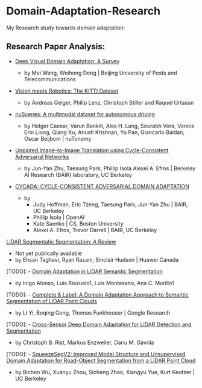 # Domain-Adaptation-Research
My Research study towards domain adaptation:

## Research Paper Analysis: ##
- [Deep Visual Domain Adaptation: A Survey](Paper_Reading-Deep_Visual_Domain_Adaptation-A_Survey.pdf)
  - by Mei Wang, Weihong Deng | Beijing University of Posts and Telecommunications

- [Vision meets Robotics: The KITTI Dataset](Paper_Reading-Vision_meets_Robotics-The_KITTI_Dataset.pdf)
  - by Andreas Geiger, Philip Lenz, Christoph Stiller and Raquel Urtasun

- [nuScenes: A multimodal dataset for autonomous driving](Paper_Reading-nuScenes-A_multimodal_dataset_for_autonomous_driving.pdf)
  - by Holger Caesar, Varun Bankiti, Alex H. Lang, Sourabh Vora, Venice Erin Liong, Qiang Xu, Anush Krishnan, Yu Pan, Giancarlo Baldan, Oscar Beijbom | nuTonomy

- [Unpaired Image-to-Image Translation using Cycle-Consistent Adversarial Networks](Paper_Reading-Unpaired_Image-to-Image_Translation_using_Cycle-Consistent_Adversarial_Networks.pdf)
  - by Jun-Yan Zhu, Taesung Park, Phillip Isola Alexei A. Efros | Berkeley AI Research (BAIR) laboratory, UC Berkeley

- [CYCADA: CYCLE-CONSISTENT ADVERSARIAL DOMAIN ADAPTATION](Paper_Reading-CYCADA-CYCLE-CONSISTENT_ADVERSARIAL_DOMAIN_ADAPTATION.pdf)
  - by 
    - Judy Hoffman, Eric Tzeng, Taesung Park, Jun-Yan Zhu | BAIR, UC Berkeley
    - Phillip Isola | OpenAI
    - Kate Saenko | CS, Boston University
    - Alexei A. Efros, Trevor Darrell | BAIR, UC Berkeley

[LiDAR Segmentatic Segmentation: A Review](Paper_Reading-LiDAR_Semantic_Segmentation-A_Review.pdf)
  - Not yet publically available
  - by Ehsan Taghavi, Ryan Razani, Sinclair Hudson | Huawei Canada

[TODO]: - [Domain Adaptation in LiDAR Semantic Segmentation]()
  - by Inigo Alonso, Luis Riazuelo1, Luis Montesano, Ana C. Murillo1

[TODO]: - [Complete & Label: A Domain Adaptation Approach to Semantic Segmentation of LiDAR Point Clouds]()
   - by Li Yi, Boqing Gong, Thomas Funkhouser | Google Research

[TODO]: - [Cross-Sensor Deep Domain Adaptation for LiDAR Detection and Segmentation]()
   - by Christoph B. Rist, Markus Enzweiler, Dariu M. Gavrila

[TODO]: - [SqueezeSegV2: Improved Model Structure and Unsupervised Domain Adaptation for Road-Object Segmentation from a LiDAR Point Cloud]()
   - by Bichen Wu, Xuanyu Zhou, Sicheng Zhao, Xiangyu Yue, Kurt Keutzer | UC Berkeley

